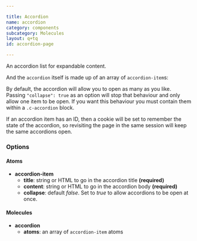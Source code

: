```yaml
---

title: Accordion
name: accordion
category: components
subcategory: Molecules
layout: q+tq
id: accordion-page

---
```


<div class="lead"><p>An accordion list for expandable content.</p></div>

<script>
component("accordion-item", {
  "title": "This accordion title",
  "id": "accordion-1a",
  "content": "<p>This accordion content.</p>"
} );
</script>

And the `accordion` itself is made up of an array of `accordion-item`s:

<script>
component("accordion", { "atoms": [
  { "accordion-item": {
    "title": "Mandatory for all applicants",
    "id": "accordion-2a",
    "content": "<h3>Academic transcripts</h3>"+
               "<h4>If you've completed your studies</h4>"+
               "<p>You need to provide copies of your degree certificates and formal transcripts of your academic record. This should include full details of the degrees, classes, grades you've obtained and the modules/units you have taken.</p>"+
               "<p>Documents not in English must be accompanied by a formally certified translation into English.</p>"+
               "<h4>If you've not yet finished your studies</h4>"+
               "<p>If you're still registered for your current course, or your undergraduate or postgraduate results are still pending, please provide an interim transcript of your results to date.</p>"+
               "<p>Any offer you're made will be conditional and subject to completion of the course concerned at a specified level.</p>"+
               "<h3>Academic references</h3>"+
               "<ul>"+
               "<li>For <strong>taught Masters courses</strong> (MSc, MA, PG Dip, PG Cert and MRes) you need to provide one reference.</li>"+
               "<li>For <strong>research degrees</strong> (PhD, MPhil and MA/MSc by research) you need to provide two references.</li>"+
               "</ul>"+
               "<p>This is an important part of the selection process, so it's in your interest to make sure that your referees are both appropriate and informative. You should provide an academic reference if you have graduated within the last five years. Your referees will be contacted automatically by email and asked to provide a reference for you.</p>"+
               "<p>If you do not provide an email address for a referee you must ask them to send us references directly and provide them with a copy of our <a title=\"Guidance for Academic references (opens in a new window)\" href=\"/media/study/documents/postgraduate/Guidance for references.pdf\">Guidance for academic references (PDF, 36kb)</a>.</p>"
  } },
  { "accordion-item": {
    "title": "Course-specific requirements",
    "id": "accordion-2b",
    "content": "<h3>Written work</h3>"+
               "<p>Some courses require a sample of your written work to further demonstrate your suitability. If you're required to submit written work, the details of what is required will be in the application form. To help you prepare see <a href=\"/study/postgraduate/apply/supporting-documents/written-work/\">courses with written work requirements</a>.</p>"+
               "<h3>Personal statement</h3>"+
               "<p>A personal statement can be included as part of your application. For some courses it forms a part of the assessment process. Details of what to include in your personal statement will be provided during the application process. To help you prepare see <a href=\"/study/postgraduate/apply/supporting-documents/personal-statement-guidance/\">course-specific requirements for personal statements</a>.</p>"+
               "<h3>Curriculum vitae / resume</h3>"+
               "<p>Your curriculum vitae (CV) or resume can be uploaded as part of your application to provide further information on your prior experience and qualifications.</p>"+
               "<h3>Evidence of financial support</h3>"+
               "<p>In most cases, you're not required to submit evidence of funding. A small number of courses require evidence, for example a bank statement or sponsor's letter. Where applicable you'll be asked to submit this as part of your application.</p>"+
               "<p>The expectation is that you'll make satisfactory arrangements before entry for your financial support, both for <a href=\"/study/postgraduate/fees-funding/\">tuition fees</a> and <a href=\"/study/postgraduate/fees-funding/living-costs/\">living expenses</a>, for the whole period of your proposed course at the University.</p>"
  } },
  { "accordion-item": {
    "title": "Research applicants: additional documents",
    "id": "accordion-2c",
    "content": "<h3>Research proposal or outline of academic interests</h3>"+
               "<p>If you're applying to a research degree, you should provide an outline of your proposed research topic. You must indicate whether you're interested in the work of a particular member of academic staff. Details of what to include in your research proposal will be provided during the application process. To help you prepare see our <a href=\"/study/postgraduate/apply/supporting-documents/research-proposal-guidance/\">guidance for research proposals</a>.</p>"
  } }
] } );
</script>

By default, the accordion will allow you to open as many as you like. Passing `"collapse": true` as an option will stop that behaviour and only allow one item to be open. If you want this behaviour you must contain them within a `.c-accordion` block.

<script>
component("accordion", { "collapse": true, "atoms": [
  { "accordion-item": {
    "title": "Mandatory for all applicants",
    "id": "accordion-3a",
    "content": "<h3>Academic transcripts</h3>"+
               "<h4>If you've completed your studies</h4>"+
               "<p>You need to provide copies of your degree certificates and formal transcripts of your academic record. This should include full details of the degrees, classes, grades you've obtained and the modules/units you have taken.</p>"+
               "<p>Documents not in English must be accompanied by a formally certified translation into English.</p>"+
               "<h4>If you've not yet finished your studies</h4>"+
               "<p>If you're still registered for your current course, or your undergraduate or postgraduate results are still pending, please provide an interim transcript of your results to date.</p>"+
               "<p>Any offer you're made will be conditional and subject to completion of the course concerned at a specified level.</p>"+
               "<h3>Academic references</h3>"+
               "<ul>"+
               "<li>For <strong>taught Masters courses</strong> (MSc, MA, PG Dip, PG Cert and MRes) you need to provide one reference.</li>"+
               "<li>For <strong>research degrees</strong> (PhD, MPhil and MA/MSc by research) you need to provide two references.</li>"+
               "</ul>"+
               "<p>This is an important part of the selection process, so it's in your interest to make sure that your referees are both appropriate and informative. You should provide an academic reference if you have graduated within the last five years. Your referees will be contacted automatically by email and asked to provide a reference for you.</p>"+
               "<p>If you do not provide an email address for a referee you must ask them to send us references directly and provide them with a copy of our <a title=\"Guidance for Academic references (opens in a new window)\" href=\"/media/study/documents/postgraduate/Guidance for references.pdf\">Guidance for academic references (PDF, 36kb)</a>.</p>"
  } },
  { "accordion-item": {
    "title": "Course-specific requirements",
    "id": "accordion-3b",
    "content": "<h3>Written work</h3>"+
               "<p>Some courses require a sample of your written work to further demonstrate your suitability. If you're required to submit written work, the details of what is required will be in the application form. To help you prepare see <a href=\"/study/postgraduate/apply/supporting-documents/written-work/\">courses with written work requirements</a>.</p>"+
               "<h3>Personal statement</h3>"+
               "<p>A personal statement can be included as part of your application. For some courses it forms a part of the assessment process. Details of what to include in your personal statement will be provided during the application process. To help you prepare see <a href=\"/study/postgraduate/apply/supporting-documents/personal-statement-guidance/\">course-specific requirements for personal statements</a>.</p>"+
               "<h3>Curriculum vitae / resume</h3>"+
               "<p>Your curriculum vitae (CV) or resume can be uploaded as part of your application to provide further information on your prior experience and qualifications.</p>"+
               "<h3>Evidence of financial support</h3>"+
               "<p>In most cases, you're not required to submit evidence of funding. A small number of courses require evidence, for example a bank statement or sponsor's letter. Where applicable you'll be asked to submit this as part of your application.</p>"+
               "<p>The expectation is that you'll make satisfactory arrangements before entry for your financial support, both for <a href=\"/study/postgraduate/fees-funding/\">tuition fees</a> and <a href=\"/study/postgraduate/fees-funding/living-costs/\">living expenses</a>, for the whole period of your proposed course at the University.</p>"
  } },
  { "accordion-item": {
    "title": "Research applicants: additional documents",
    "id": "accordion-3c",
    "content": "<h3>Research proposal or outline of academic interests</h3>"+
               "<p>If you're applying to a research degree, you should provide an outline of your proposed research topic. You must indicate whether you're interested in the work of a particular member of academic staff. Details of what to include in your research proposal will be provided during the application process. To help you prepare see our <a href=\"/study/postgraduate/apply/supporting-documents/research-proposal-guidance/\">guidance for research proposals</a>.</p>"
  } }
] } );
</script>

If an accordion item has an ID, then a cookie will be set to remember the state of the accordion, so revisiting the page in the same session will keep the same accordions open.

### Options

#### Atoms

* **accordion-item**
  * **title**: string or HTML to go in the accordion title **(required)**
  * **content**: string or HTML to go in the accordion body **(required)**
  * **collapse**: default _false_. Set to _true_ to allow accordions to be open at once.

#### Molecules

* **accordion**
  * **atoms**: an array of `accordion-item` atoms